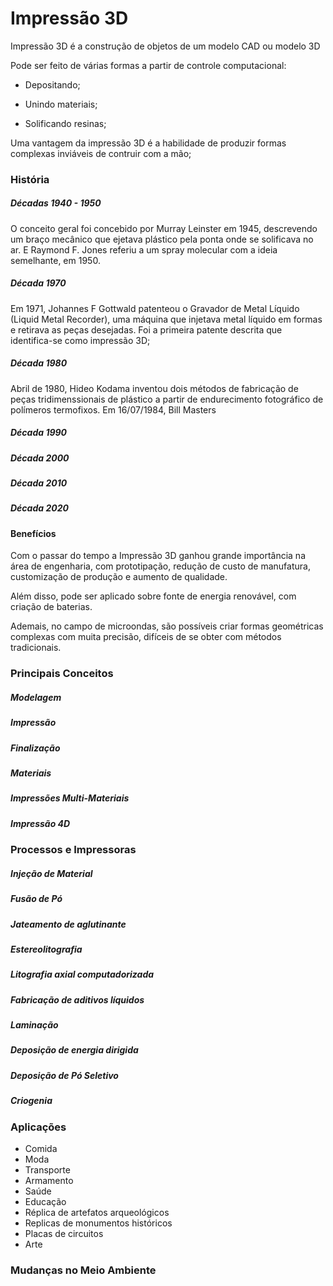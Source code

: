 # Impressão 3D

Impressão 3D é a construção de objetos de um modelo CAD ou modelo 3D

Pode ser feito de várias formas a partir de controle computacional:

- Depositando;

- Unindo materiais;

- Solificando resinas;

Uma vantagem da impressão 3D é a habilidade de produzir formas complexas inviáveis de contruir com a mão;

### História

##### Décadas 1940 - 1950

O conceito geral foi concebido por Murray Leinster em 1945, descrevendo um braço mecânico que ejetava plástico pela ponta onde se solificava no ar.
E Raymond F. Jones referiu a um spray molecular com a ideia semelhante, em 1950.

##### Década 1970

Em 1971, Johannes F Gottwald patenteou o Gravador de Metal Líquido (Liquid Metal Recorder), uma máquina que injetava metal líquido em formas e retirava as peças desejadas.
Foi a primeira patente descrita que identifica-se como impressão 3D;

##### Década 1980

Abril de 1980, Hideo Kodama inventou dois métodos de fabricação de peças tridimenssionais de plástico a partir de endurecimento fotográfico de polímeros termofixos.
Em 16/07/1984, Bill Masters 

##### Década 1990

##### Década 2000

##### Década 2010

##### Década 2020

#### Benefícios

Com o passar do tempo a Impressão 3D ganhou grande importância na área de engenharia, com prototipação, redução de custo de manufatura, customização de produção e aumento de qualidade.

Além disso, pode ser aplicado sobre fonte de energia renovável, com criação de baterias.

Ademais, no campo de microondas, são possíveis criar formas geométricas complexas com muita precisão, difíceis de se obter com métodos tradicionais.

### Principais Conceitos

##### Modelagem



##### Impressão



##### Finalização

##### Materiais

##### Impressões Multi-Materiais

##### Impressão 4D

### Processos e Impressoras

##### Injeção de Material

##### Fusão de Pó

##### Jateamento de aglutinante

##### Estereolitografia

##### Litografia axial computadorizada

##### Fabricação de aditivos líquidos

##### Laminação

##### Deposição de energia dirigida

##### Deposição de Pó Seletivo

##### Criogenia

### Aplicações

- Comida
- Moda
- Transporte
- Armamento
- Saúde
- Educação
- Réplica de artefatos arqueológicos
- Replicas de monumentos históricos
- Placas de circuitos
- Arte

### Mudanças no Meio Ambiente